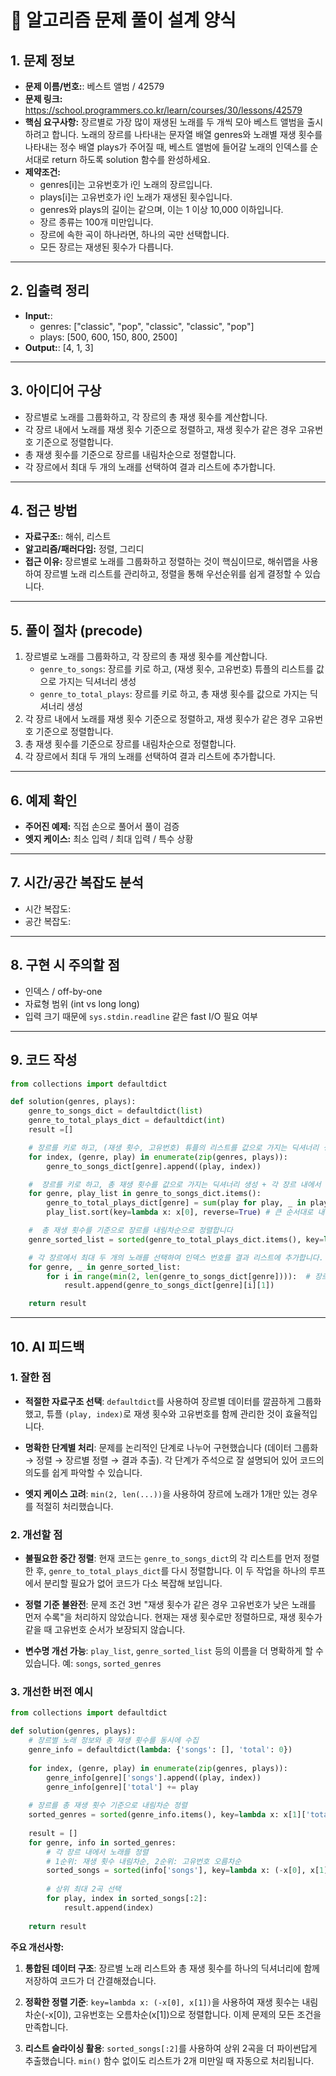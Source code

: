 # 📝 알고리즘 문제 풀이 설계 양식

## 1. 문제 정보

* **문제 이름/번호:**: 베스트 앨범 / 42579
* **문제 링크:** https://school.programmers.co.kr/learn/courses/30/lessons/42579
* **핵심 요구사항:** 장르별로 가장 많이 재생된 노래를 두 개씩 모아 베스트 앨범을 출시하려고 합니다. 노래의 장르를 나타내는 문자열 배열 genres와 노래별 재생 횟수를 나타내는 정수 배열 plays가 주어질 때, 베스트 앨범에 들어갈 노래의 인덱스를 순서대로 return 하도록 solution 함수를 완성하세요.
* **제약조건:** 
    * genres[i]는 고유번호가 i인 노래의 장르입니다.
    * plays[i]는 고유번호가 i인 노래가 재생된 횟수입니다.
    * genres와 plays의 길이는 같으며, 이는 1 이상 10,000 이하입니다.
    * 장르 종류는 100개 미만입니다.
    * 장르에 속한 곡이 하나라면, 하나의 곡만 선택합니다.
    * 모든 장르는 재생된 횟수가 다릅니다.

---

## 2. 입출력 정리

* **Input:**: 
    * genres: ["classic", "pop", "classic", "classic", "pop"]
    * plays: [500, 600, 150, 800, 2500]
* **Output:**: [4, 1, 3]

---

## 3. 아이디어 구상

- 장르별로 노래를 그룹화하고, 각 장르의 총 재생 횟수를 계산합니다.
- 각 장르 내에서 노래를 재생 횟수 기준으로 정렬하고, 재생 횟수가 같은 경우 고유번호 기준으로 정렬합니다.
- 총 재생 횟수를 기준으로 장르를 내림차순으로 정렬합니다.
- 각 장르에서 최대 두 개의 노래를 선택하여 결과 리스트에 추가합니다.
---

## 4. 접근 방법

* **자료구조:**: 해쉬, 리스트
* **알고리즘/패러다임:** 정렬, 그리디
* **접근 이유:** 장르별로 노래를 그룹화하고 정렬하는 것이 핵심이므로, 해쉬맵을 사용하여 장르별 노래 리스트를 관리하고, 정렬을 통해 우선순위를 쉽게 결정할 수 있습니다.

---

## 5. 풀이 절차 (precode)

1. 장르별로 노래를 그룹화하고, 각 장르의 총 재생 횟수를 계산합니다.
   - `genre_to_songs`: 장르를 키로 하고, (재생 횟수, 고유번호) 튜플의 리스트를 값으로 가지는 딕셔너리 생성
   - `genre_to_total_plays`: 장르를 키로 하고, 총 재생 횟수를 값으로 가지는 딕셔너리 생성
2. 각 장르 내에서 노래를 재생 횟수 기준으로 정렬하고, 재생 횟수가 같은 경우 고유번호 기준으로 정렬합니다.
3. 총 재생 횟수를 기준으로 장르를 내림차순으로 정렬합니다.
4. 각 장르에서 최대 두 개의 노래를 선택하여 결과 리스트에 추가합니다.
---

## 6. 예제 확인

* **주어진 예제:** 직접 손으로 풀어서 풀이 검증
* **엣지 케이스:** 최소 입력 / 최대 입력 / 특수 상황

---

## 7. 시간/공간 복잡도 분석

* 시간 복잡도:
* 공간 복잡도:

---

## 8. 구현 시 주의할 점

* 인덱스 / off-by-one
* 자료형 범위 (int vs long long)
* 입력 크기 때문에 `sys.stdin.readline` 같은 fast I/O 필요 여부

---

## 9. 코드 작성

```python
from collections import defaultdict

def solution(genres, plays):
    genre_to_songs_dict = defaultdict(list)
    genre_to_total_plays_dict = defaultdict(int)
    result =[]

    # 장르를 키로 하고, (재생 횟수, 고유번호) 튜플의 리스트를 값으로 가지는 딕셔너리 생성
    for index, (genre, play) in enumerate(zip(genres, plays)):
        genre_to_songs_dict[genre].append((play, index))

    #  장르를 키로 하고, 총 재생 횟수를 값으로 가지는 딕셔너리 생성 + 각 장르 내에서 노래를 재생 횟수 기준으로 정렬하고, 재생 횟수가 같은 경우 고유번호 기준으로 정렬합니다.
    for genre, play_list in genre_to_songs_dict.items():
        genre_to_total_plays_dict[genre] = sum(play for play, _ in play_list)
        play_list.sort(key=lambda x: x[0], reverse=True) # 큰 순서대로 내림차순 정렬

    #  총 재생 횟수를 기준으로 장르를 내림차순으로 정렬합니다
    genre_sorted_list = sorted(genre_to_total_plays_dict.items(), key=lambda x: x[1], reverse=True)

    # 각 장르에서 최대 두 개의 노래를 선택하여 인덱스 번호를 결과 리스트에 추가합니다.
    for genre, _ in genre_sorted_list:
        for i in range(min(2, len(genre_to_songs_dict[genre]))):  # 장르에 노래가 1개만 있을 수도 있음
            result.append(genre_to_songs_dict[genre][i][1])

    return result
```
---



## 10. AI 피드백

### 1. 잘한 점

- **적절한 자료구조 선택**: `defaultdict`를 사용하여 장르별 데이터를 깔끔하게 그룹화했고, 튜플 `(play, index)`로 재생 횟수와 고유번호를 함께 관리한 것이 효율적입니다.

- **명확한 단계별 처리**: 문제를 논리적인 단계로 나누어 구현했습니다 (데이터 그룹화 → 정렬 → 장르별 정렬 → 결과 추출). 각 단계가 주석으로 잘 설명되어 있어 코드의 의도를 쉽게 파악할 수 있습니다.

- **엣지 케이스 고려**: `min(2, len(...))`을 사용하여 장르에 노래가 1개만 있는 경우를 적절히 처리했습니다.

### 2. 개선할 점

- **불필요한 중간 정렬**: 현재 코드는 `genre_to_songs_dict`의 각 리스트를 먼저 정렬한 후, `genre_to_total_plays_dict`를 다시 정렬합니다. 이 두 작업을 하나의 루프에서 분리할 필요가 없어 코드가 다소 복잡해 보입니다.

- **정렬 기준 불완전**: 문제 조건 3번 "재생 횟수가 같은 경우 고유번호가 낮은 노래를 먼저 수록"을 처리하지 않았습니다. 현재는 재생 횟수로만 정렬하므로, 재생 횟수가 같을 때 고유번호 순서가 보장되지 않습니다.

- **변수명 개선 가능**: `play_list`, `genre_sorted_list` 등의 이름을 더 명확하게 할 수 있습니다. 예: `songs`, `sorted_genres`

### 3. 개선한 버전 예시

```python
from collections import defaultdict

def solution(genres, plays):
    # 장르별 노래 정보와 총 재생 횟수를 동시에 수집
    genre_info = defaultdict(lambda: {'songs': [], 'total': 0})
    
    for index, (genre, play) in enumerate(zip(genres, plays)):
        genre_info[genre]['songs'].append((play, index))
        genre_info[genre]['total'] += play
    
    # 장르를 총 재생 횟수 기준으로 내림차순 정렬
    sorted_genres = sorted(genre_info.items(), key=lambda x: x[1]['total'], reverse=True)
    
    result = []
    for genre, info in sorted_genres:
        # 각 장르 내에서 노래를 정렬
        # 1순위: 재생 횟수 내림차순, 2순위: 고유번호 오름차순
        sorted_songs = sorted(info['songs'], key=lambda x: (-x[0], x[1]))
        
        # 상위 최대 2곡 선택
        for play, index in sorted_songs[:2]:
            result.append(index)
    
    return result
```

**주요 개선사항:**

1. **통합된 데이터 구조**: 장르별 노래 리스트와 총 재생 횟수를 하나의 딕셔너리에 함께 저장하여 코드가 더 간결해졌습니다.

2. **정확한 정렬 기준**: `key=lambda x: (-x[0], x[1])`을 사용하여 재생 횟수는 내림차순(-x[0]), 고유번호는 오름차순(x[1])으로 정렬합니다. 이제 문제의 모든 조건을 만족합니다.

3. **리스트 슬라이싱 활용**: `sorted_songs[:2]`를 사용하여 상위 2곡을 더 파이썬답게 추출했습니다. `min()` 함수 없이도 리스트가 2개 미만일 때 자동으로 처리됩니다.